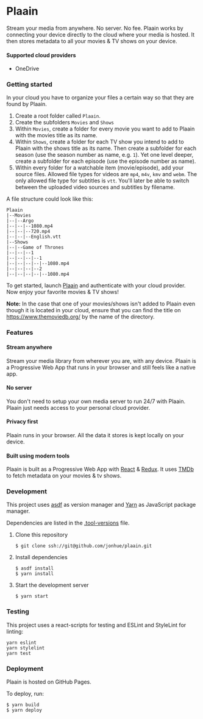# Plaain

Stream your media from anywhere. No server. No fee. Plaain works by connecting your device directly to the cloud where your media is hosted. It then stores metadata to all your movies & TV shows on your device.

#### Supported cloud providers

* OneDrive

### Getting started

In your cloud you have to organize your files a certain way so that they are found by Plaain.
1. Create a root folder called `Plaain`.
2. Create the subfolders `Movies` and `Shows`
3. Within `Movies`, create a folder for every movie you want to add to Plaain with the movies title as its name.
4. Within `Shows`, create a folder for each TV show you intend to add to Plaain with the shows title as its name. Then create a subfolder for each season (use the season number as name, e.g. `1`). Yet one level deeper, create a subfolder for each episode (use the episode number as name).
5. Within every folder for a watchable item (movie/episode), add your source files. Allowed file types for videos are `mp4`, `m4v`, `kmv` and `webm`. The only allowed file type for subtitles is `vtt`. You'll later be able to switch between the uploaded video sources and subtitles by filename.

A file structure could look like this:

```
Plaain
|--Movies
|--|--Argo
|--|--|--1080.mp4
|--|--|--720.mp4
|--|--|--English.vtt
|--Shows
|--|--Game of Thrones
|--|--|--1
|--|--|--|--1
|--|--|--|--|--1080.mp4
|--|--|--|--2
|--|--|--|--|--1080.mp4
```

To get started, launch [Plaain](https://jonhue.github.io/plaain) and authenticate with your cloud provider.
Now enjoy your favorite movies & TV shows!

**Note:** In the case that one of your movies/shows isn't added to Plaain even though it is located in your cloud, ensure that you can find the title on https://www.themoviedb.org/ by the name of the directory.

### Features

#### Stream anywhere

Stream your media library from wherever you are, with any device. Plaain is a Progressive Web App that runs in your browser and still feels like a native app.

#### No server

You don't need to setup your own media server to run 24/7 with Plaain. Plaain just needs access to your personal cloud provider.

#### Privacy first

Plaain runs in your browser. All the data it stores is kept locally on your device.

#### Built using modern tools

Plaain is built as a Progressive Web App with [React](https://reactjs.org/) & [Redux](https://redux.js.org/). It uses [TMDb](https://www.themoviedb.org/) to fetch metadata on your movies & tv shows.

### Development

This project uses [asdf](https://github.com/asdf-vm/asdf) as version manager and [Yarn](https://github.com/yarnpkg/yarn) as JavaScript package manager.

Dependencies are listed in the [.tool-versions](.tool-versions) file.

1. Clone this repository

    `$ git clone ssh://git@github.com/jonhue/plaain.git`

2. Install dependencies

    ```
    $ asdf install
    $ yarn install
    ```

3. Start the development server

    `$ yarn start`

### Testing

This project uses a react-scripts for testing and ESLint and StyleLint for linting:

```
yarn eslint
yarn stylelint
yarn test
```

### Deployment

Plaain is hosted on GitHub Pages.

To deploy, run:

```
$ yarn build
$ yarn deploy
```
